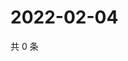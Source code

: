 # 2022-02-04

共 0 条

<!-- BEGIN WEIBO -->
<!-- 最后更新时间 Fri Feb 04 2022 12:11:54 GMT+0800 (China Standard Time) -->

<!-- END WEIBO -->
